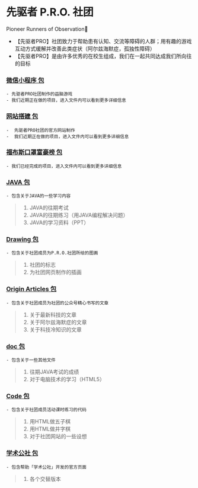 # 先驱者 P.R.O.  社团
Pioneer Runners of Observation🥳
- 【先驱者PRO】社团致力于帮助患有认知、交流等障碍的人群；用有趣的游戏互动方式缓解并改善此类症状（阿尔兹海默症，孤独性障碍）
- 【先驱者PRO】是由许多优秀的在校生组成，我们在一起共同达成我们所向往的目标
    
### [微信小程序 包](https://github.com/stevenguyukai/P.R.O./tree/master/微信小程序)
    - 先驱者PRO社团制作的益脑游戏
    - 我们近期正在做的项目，进入文件内可以看到更多详细信息

### [网站搭建 包](https://github.com/stevenguyukai/P.R.O./tree/master/网站搭建)
    -  先驱者PRO社团的官方网站制作
    -  我们近期正在做的项目，进入文件内可以看到更多详细信息

### [福布斯口罩富豪榜 包](https://github.com/stevenguyukai/P.R.O./tree/master/福布斯口罩富豪榜)
    - 我们已经完成的项目，进入文件内可以看到更多详细信息

### [JAVA 包](https://github.com/stevenguyukai/P.R.O./tree/master/JAVA)
    - 包含关于JAVA的一些学习内容
>    1. JAVA的往期考试
>    2. JAVA的往期练习（用JAVA编程解决问题）
>    3. JAVA的学习资料（PPT）

### [Drawing 包](https://github.com/stevenguyukai/P.R.O./tree/master/Drawing)
    - 包含关于社团成员为P.R.O.社团所绘的图画
>    1. 社团的标志
>    2. 为社团网页制作的插画

### [Origin Articles 包](https://github.com/stevenguyukai/P.R.O./tree/master/Origin%20Articles)
    - 包含关于社团成员为社团的公众号精心书写的文章
>    1. 关于最新科技的文章
>    2. 关于阿尔兹海默症的文章
>    3. 关于科技冷知识的文章

### [doc 包](https://github.com/stevenguyukai/P.R.O./tree/master/doc)
    - 包含关于一些其他文件
>    1. 往期JAVA考试的成绩
>    2. 对于电脑技术的学习（HTML5）

### [Code 包](https://github.com/stevenguyukai/P.R.O./tree/master/Code)
    - 包含关于社团成员活动课时练习的代码
>    1. 用HTML做五子棋
>    2. 用HTML做井字棋
>    3. 对于社团网站的一些设想
  
### [学术公社 包](https://github.com/stevenguyukai/P.R.O./tree/master/学术公社)
    - 包含帮助「学术公社」开发的官方页面
>    1. 各个交替版本 
